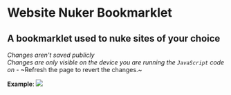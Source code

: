 # Website Nuker Bookmarklet
A bookmarklet used to nuke sites of your choice<br>
-
*Changes aren't saved publicly* <br> *Changes are only visible on the device you are running the `JavaScript` code on* - ~Refresh the page to revert the changes.~

**Example**:
![](https://i.gyazo.com/bf78a5c9b55e0ff554597992b998cba2.png)
